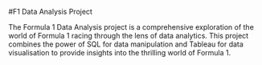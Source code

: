 #F1 Data Analysis Project

The Formula 1 Data Analysis project is a comprehensive exploration of the world of Formula 1 racing through the lens of data analytics. This project combines the power of SQL for data manipulation and Tableau for data visualisation to provide insights into the thrilling world of Formula 1.
